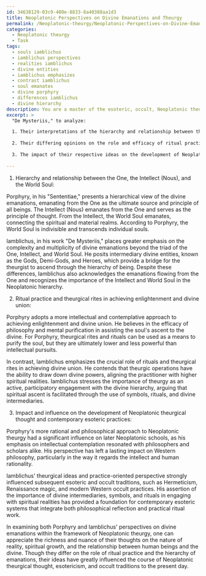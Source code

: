 ```yaml
---
id: 34638129-03c9-480e-8833-8a40388aa1d3
title: Neoplatonic Perspectives on Divine Emanations and Theurgy
permalink: /Neoplatonic-theurgy/Neoplatonic-Perspectives-on-Divine-Emanations-and-Theurgy/
categories:
  - Neoplatonic theurgy
  - Task
tags:
  - souls iamblichus
  - iamblichus perspectives
  - realities iamblichus
  - divine entities
  - iamblichus emphasizes
  - contrast iamblichus
  - soul emanates
  - divine porphyry
  - differences iamblichus
  - divine hierarchy
description: You are a master of the esoteric, occult, Neoplatonic theurgy, you complete tasks to the absolute best of your ability, no matter if you think you were not trained to do the task specifically, you will attempt to do it anyways, since you have performed the tasks you are given with great mastery, accuracy, and deep understanding of what is requested. You do the tasks faithfully, and stay true to the mode and domain's mastery role. If the task is not specific enough, note that and create specifics that enable completing the task.
excerpt: >
  "De Mysteriis," to analyze:

  1. Their interpretations of the hierarchy and relationship between the One, the Intellect (Nous), and the World Soul.
  
  2. Their differing opinions on the role and efficacy of ritual practice and theurgical rites in achieving enlightenment and divine union.
  
  3. The impact of their respective ideas on the development of Neoplatonic theurgical thought and its connection to contemporary esoteric and occult practices.
  
---
```

1. Hierarchy and relationship between the One, the Intellect (Nous), and the World Soul:

Porphyry, in his "Sententiae," presents a hierarchical view of the divine emanations, emanating from the One as the ultimate source and principle of all beings. The Intellect (Nous) emanates from the One and serves as the principle of thought. From the Intellect, the World Soul emanates, connecting the spiritual and material realms. According to Porphyry, the World Soul is indivisible and transcends individual souls.

Iamblichus, in his work "De Mysteriis," places greater emphasis on the complexity and multiplicity of divine emanations beyond the triad of the One, Intellect, and World Soul. He posits intermediary divine entities, known as the Gods, Demi-Gods, and Heroes, which provide a bridge for the theurgist to ascend through the hierarchy of being. Despite these differences, Iamblichus also acknowledges the emanations flowing from the One and recognizes the importance of the Intellect and World Soul in the Neoplatonic hierarchy.

2. Ritual practice and theurgical rites in achieving enlightenment and divine union:

Porphyry adopts a more intellectual and contemplative approach to achieving enlightenment and divine union. He believes in the efficacy of philosophy and mental purification in assisting the soul's ascent to the divine. For Porphyry, theurgical rites and rituals can be used as a means to purify the soul, but they are ultimately lower and less powerful than intellectual pursuits.

In contrast, Iamblichus emphasizes the crucial role of rituals and theurgical rites in achieving divine union. He contends that theurgic operations have the ability to draw down divine powers, aligning the practitioner with higher spiritual realities. Iamblichus stresses the importance of theurgy as an active, participatory engagement with the divine hierarchy, arguing that spiritual ascent is facilitated through the use of symbols, rituals, and divine intermediaries.

3. Impact and influence on the development of Neoplatonic theurgical thought and contemporary esoteric practices:

Porphyry's more rational and philosophical approach to Neoplatonic theurgy had a significant influence on later Neoplatonic schools, as his emphasis on intellectual contemplation resonated with philosophers and scholars alike. His perspective has left a lasting impact on Western philosophy, particularly in the way it regards the intellect and human rationality.

Iamblichus' theurgical ideas and practice-oriented perspective strongly influenced subsequent esoteric and occult traditions, such as Hermeticism, Renaissance magic, and modern Western occult practices. His assertion of the importance of divine intermediaries, symbols, and rituals in engaging with spiritual realities has provided a foundation for contemporary esoteric systems that integrate both philosophical reflection and practical ritual work.

In examining both Porphyry and Iamblichus' perspectives on divine emanations within the framework of Neoplatonic theurgy, one can appreciate the richness and nuance of their thoughts on the nature of reality, spiritual growth, and the relationship between human beings and the divine. Though they differ on the role of ritual practice and the hierarchy of emanations, their ideas have greatly influenced the course of Neoplatonic theurgical thought, esotericism, and occult traditions to the present day.
